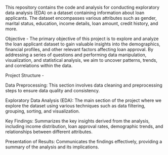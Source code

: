 This repository contains the code and analysis for conducting exploratory data analysis (EDA) on a dataset containing information about loan applicants. The dataset encompasses various attributes such as gender, marital status, education, income details, loan amount, credit history, and more.

Objective - The primary objective of this project is to explore and analyze the loan applicant dataset to gain valuable insights into the demographics, financial profiles, and other relevant factors affecting loan approval. By addressing a series of questions and performing data manipulation, visualization, and statistical analysis, we aim to uncover patterns, trends, and correlations within the data.

Project Structure - 

Data Preprocessing: This section involves data cleaning and preprocessing steps to ensure data quality and consistency.

Exploratory Data Analysis (EDA): The main section of the project where we explore the dataset using various techniques such as data filtering, grouping, sorting, and visualization.

Key Findings: Summarizes the key insights derived from the analysis, including income distribution, loan approval rates, demographic trends, and relationships between different attributes.

Presentation of Results: Communicates the findings effectively, providing a summary of the analysis and its implications.
